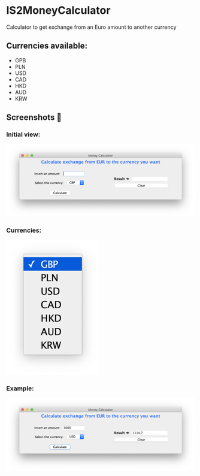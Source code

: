 # IS2MoneyCalculator

Calculator to get exchange from an Euro amount to another currency
## Currencies available:
* GPB
* PLN
* USD
* CAD
* HKD
* AUD
* KRW

## Screenshots 📸
### Initial view:
![Initial view of program](/screenshots/1.png)
### Currencies:
![Available currencies](/screenshots/2.png)
### Example:
![Program working](/screenshots/3.png)

